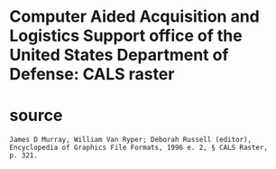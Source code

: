 # Computer Aided Acquisition and Logistics Support office of the United States Department of Defense: CALS raster

# source
`James D Murray, William Van Ryper; Deborah Russell (editor), Encyclopedia of Graphics File Formats, 1996 e. 2, § CALS Raster, p. 321.`

